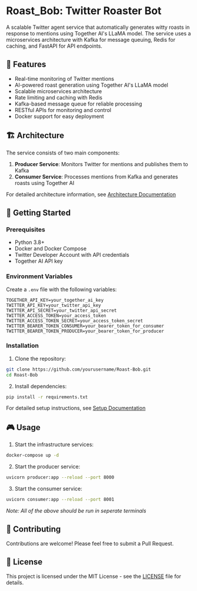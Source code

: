 
# Roast_Bob: Twitter Roaster Bot

A scalable Twitter agent service that automatically generates witty roasts in response to mentions using Together AI's LLaMA model. The service uses a microservices architecture with Kafka for message queuing, Redis for caching, and FastAPI for API endpoints.

## 🌟 Features

- Real-time monitoring of Twitter mentions
- AI-powered roast generation using Together AI's LLaMA model
- Scalable microservices architecture
- Rate limiting and caching with Redis
- Kafka-based message queue for reliable processing
- RESTful APIs for monitoring and control
- Docker support for easy deployment

## 🏗️ Architecture

The service consists of two main components:
1. **Producer Service**: Monitors Twitter for mentions and publishes them to Kafka
2. **Consumer Service**: Processes mentions from Kafka and generates roasts using Together AI

For detailed architecture information, see [Architecture Documentation](docs/architecture.md)

## 🚀 Getting Started

### Prerequisites

- Python 3.8+
- Docker and Docker Compose
- Twitter Developer Account with API credentials
- Together AI API key

### Environment Variables

Create a `.env` file with the following variables:

```env
TOGETHER_API_KEY=your_together_ai_key
TWITTER_API_KEY=your_twitter_api_key
TWITTER_API_SECRET=your_twitter_api_secret
TWITTER_ACCESS_TOKEN=your_access_token
TWITTER_ACCESS_TOKEN_SECRET=your_access_token_secret
TWITTER_BEARER_TOKEN_CONSUMER=your_bearer_token_for_consumer
TWITTER_BEARER_TOKEN_PRODUCER=your_bearer_token_for_producer
```

### Installation

1. Clone the repository:
```bash
git clone https://github.com/yourusername/Roast-Bob.git
cd Roast-Bob
```

2. Install dependencies:
```bash
pip install -r requirements.txt
```

For detailed setup instructions, see [Setup Documentation](docs/setup.md)

## 🎮 Usage

1. Start the infrastructure services:
```bash
docker-compose up -d
```

2. Start the producer service:
```bash
uvicorn producer:app --reload --port 8000
```

3. Start the consumer service:
```bash
uvicorn consumer:app --reload --port 8001
```
*Note: All of the above should be run in seperate terminals*


## 👥 Contributing

Contributions are welcome! Please feel free to submit a Pull Request.

## 📄 License

This project is licensed under the MIT License - see the [LICENSE](LICENSE) file for details.